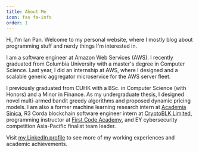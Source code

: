 ```yaml
---
title: About Me
icon: fas fa-info
order: 1
---
```


Hi, I'm Ian Pan. Welcome to my personal website, where I mostly blog
about programming stuff and nerdy things I'm interested in.

I am a software engineer at Amazon Web Services (AWS). I recently
graduated from Columbia University with a master's degree in Computer
Science. Last year, I did an internship at AWS, where I designed and a
scalable generic aggregator microservice for the AWS server
fleet. 

I previously graduated from CUHK with a BSc. in Computer Science (with
Honors) and a Minor in Finance. As my undergraduate thesis, I designed
novel multi-armed bandit greedy algorithms and proposed dynamic
pricing models. I am also a former machine learning research intern at
[Academia Sinica](https://en.wikipedia.org/wiki/Academia_Sinica), R3
Corda blockchain software engineer intern at [CryptoBLK
Limited](https://www.cryptoblk.io/home), programming instructor at
[First Code Academy](https://www.firstcodeacademy.com/), and EY
cybersecurity competition Asia-Pacific finalist team leader.

Visit [my LinkedIn profile](https://www.linkedin.com/in/ianyepan/) to
see more of my working experiences and academic achievements.
